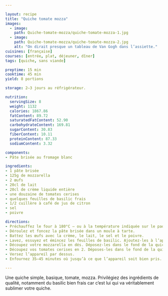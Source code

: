 ```yaml
---

layout: recipe
title: "Quiche tomate mozza"
images:
  - image:
    path: Quiche-tomate-mozza/quiche-tomate-mozza-1.jpg
  - image:
    path: Quiche-tomate-mozza/quiche-tomate-mozza-2.jpg
    alt: "On dirait presque un tableau de Van Gogh dans l’assiette." 
cuisines: [française]
courses: [entrée, plat, déjeuner, dîner]
tags: [quiche, sans viande]

preptime: 15 min
cooktime: 45 min
yield: 8 portions

storage: 2–3 jours au réfrigérateur.

nutrition:
  servingSize: 8
  weight: 1132
  calories: 1867.86
  fatContent: 89.72
  saturatedFatContent: 52.90
  carbohydrateContent: 169.81
  sugarContent: 30.83
  fiberContent: 10.11
  proteinContent: 87.33
  sodiumContent: 3.32

components:
- Pâte brisée au fromage blanc

ingredients:
- 1 pâte brisée
- 125g de mozzarella
- 2 œufs
- 20cl de lait
- 20cl de crème liquide entière
- une douzaine de tomates cerises
- quelques feuilles de basilic frais
- 1/2 cuillère à café de jus de citron
- sel
- poivre

directions:
- Préchauffez le four à 180°C – ou à la température indiquée sur le paquet de pâte brisée.
- Déroulez et foncez la pâte brisée dans un moule à tarte.
- Battez les œufs avec la crème, le lait, le sel et le poivre.
- Lavez, essuyez et émincez les feuilles de basilic. Ajoutez-les à l’appareil avec le jus de citron et mélangez bien.
- Découpez votre mozzarella en dés. Déposez-les dans le fond de la quiche.
- Découpez vos tomates cerises en 2. Déposes-les dans le fond de la quiche.
- Versez l’appareil par dessus. 
- Enfournez 35–45 minutes où jusqu’à ce que l’appareil soit bien pris.

---
```


Une quiche simple, basique, tomate, mozza. Privilégiez des ingrédients de qualité, notamment du basilic bien frais car c’est lui qui va véritablement sublimer votre quiche.